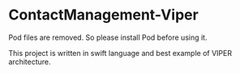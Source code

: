 # ContactManagement-Viper

Pod files are removed. So please install Pod before using it.

This project is written in swift language and best example of VIPER architecture.

